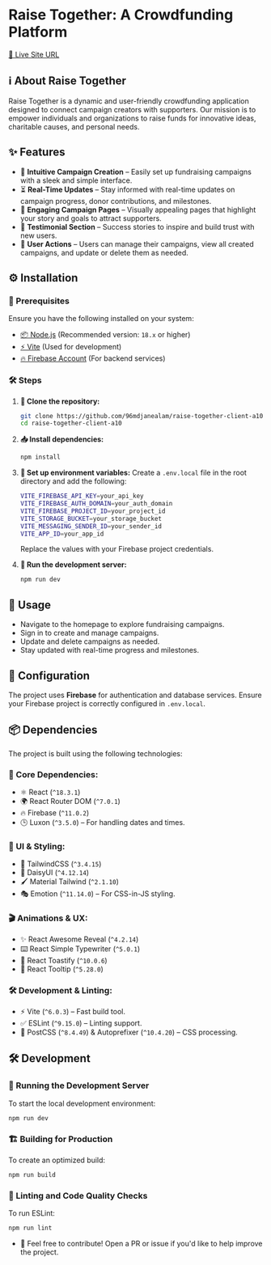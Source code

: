 # Raise Together: A Crowdfunding Platform

[🔗 Live Site URL](https://raise-together-e9184.web.app/)

## ℹ️ About Raise Together
Raise Together is a dynamic and user-friendly crowdfunding application designed to connect campaign creators with supporters. Our mission is to empower individuals and organizations to raise funds for innovative ideas, charitable causes, and personal needs.

## ✨ Features
- 📝 **Intuitive Campaign Creation** – Easily set up fundraising campaigns with a sleek and simple interface.
- ⏳ **Real-Time Updates** – Stay informed with real-time updates on campaign progress, donor contributions, and milestones.
- 🎨 **Engaging Campaign Pages** – Visually appealing pages that highlight your story and goals to attract supporters.
- 💬 **Testimonial Section** – Success stories to inspire and build trust with new users.
- 🔧 **User Actions** – Users can manage their campaigns, view all created campaigns, and update or delete them as needed.

## ⚙️ Installation

### 📌 Prerequisites
Ensure you have the following installed on your system:
- [📦 Node.js](https://nodejs.org/) (Recommended version: `18.x` or higher)
- [⚡ Vite](https://vitejs.dev/) (Used for development)
- [🔥 Firebase Account](https://firebase.google.com/) (For backend services)

### 🛠 Steps
1. **📂 Clone the repository:**
   ```sh
   git clone https://github.com/96mdjanealam/raise-together-client-a10.git
   cd raise-together-client-a10
   ```

2. **📥 Install dependencies:**
   ```sh
   npm install
   ```

3. **📝 Set up environment variables:**
   Create a `.env.local` file in the root directory and add the following:
   ```sh
   VITE_FIREBASE_API_KEY=your_api_key
   VITE_FIREBASE_AUTH_DOMAIN=your_auth_domain
   VITE_FIREBASE_PROJECT_ID=your_project_id
   VITE_STORAGE_BUCKET=your_storage_bucket
   VITE_MESSAGING_SENDER_ID=your_sender_id
   VITE_APP_ID=your_app_id
   ```
   Replace the values with your Firebase project credentials.

4. **🚀 Run the development server:**
   ```sh
   npm run dev
   ```

## 🎯 Usage
- Navigate to the homepage to explore fundraising campaigns.
- Sign in to create and manage campaigns.
- Update and delete campaigns as needed.
- Stay updated with real-time progress and milestones.

## 🔧 Configuration
The project uses **Firebase** for authentication and database services. Ensure your Firebase project is correctly configured in `.env.local`.

## 📦 Dependencies
The project is built using the following technologies:

### 📌 Core Dependencies:
- ⚛️ React (`^18.3.1`)
- 🌍 React Router DOM (`^7.0.1`)
- 🔥 Firebase (`^11.0.2`)
- 🕒 Luxon (`^3.5.0`) – For handling dates and times.

### 🎨 UI & Styling:
- 🎨 TailwindCSS (`^3.4.15`)
- 🌟 DaisyUI (`^4.12.14`)
- 🖌️ Material Tailwind (`^2.1.10`)
- 🎭 Emotion (`^11.14.0`) – For CSS-in-JS styling.

### 🎬 Animations & UX:
- ✨ React Awesome Reveal (`^4.2.14`)
- ⌨️ React Simple Typewriter (`^5.0.1`)
- 🔔 React Toastify (`^10.0.6`)
- 🎯 React Tooltip (`^5.28.0`)

### 🛠 Development & Linting:
- ⚡ Vite (`^6.0.3`) – Fast build tool.
- ✅ ESLint (`^9.15.0`) – Linting support.
- 🎨 PostCSS (`^8.4.49`) & Autoprefixer (`^10.4.20`) – CSS processing.

## 🛠 Development
### 🚀 Running the Development Server
To start the local development environment:
```sh
npm run dev
```

### 🏗️ Building for Production
To create an optimized build:
```sh
npm run build
```

### 📏 Linting and Code Quality Checks
To run ESLint:
```sh
npm run lint
```

- 🤝 Feel free to contribute! Open a PR or issue if you'd like to help improve the project.

